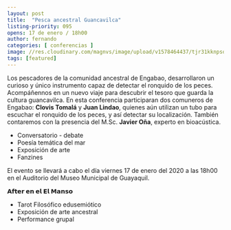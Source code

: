 ```yaml
---
layout: post
title:  "Pesca ancestral Guancavilca"
listing-priority: 095
opens: 17 de enero / 18h00
author: fernando
categories: [ conferencias ]
image: //res.cloudinary.com/magnvs/image/upload/v1578464437/tjr31kknpso042ixp2ct.jpg
tags: [featured]
---
```

Los pescadores de la comunidad ancestral de Engabao, desarrollaron un curioso y único instrumento capaz de detectar el ronquido de los peces. Acompáñennos en un nuevo viaje para descubrir el tesoro que guarda la cultura guancavilca. En esta conferencia participaran dos comuneros de Engabao: **Clovis Tomalá** y **Juan Lindao**, quienes aún utilizan un tubo para escuchar el ronquido de los peces, y así detectar su localización. También contaremos con la presencia del M.Sc. **Javier Oña**, experto en bioacústica.

- Conversatorio - debate  
- Poesía temática del mar  
- Exposición de arte  
- Fanzines

El evento se llevará a cabo el día viernes 17 de enero del 2020 a las 18h00 en el Auditorio del Museo Municipal de Guayaquil.

**𝗔𝗳𝘁𝗲𝗿 𝗲𝗻 𝗲𝗹 𝗘𝗹 𝗠𝗮𝗻𝘀𝗼**  

- Tarot Filosófico edusemiótico
- Exposición de arte ancestral
- Performance grupal
